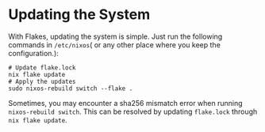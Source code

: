 # Updating the System

With Flakes, updating the system is simple. Just run the following commands in `/etc/nixos`(
or any other place where you keep the configuration.):

```shell
# Update flake.lock
nix flake update
# Apply the updates
sudo nixos-rebuild switch --flake .
```

Sometimes, you may encounter a sha256 mismatch error when running `nixos-rebuild switch`. This can be resolved by updating `flake.lock` through `nix flake update`.
